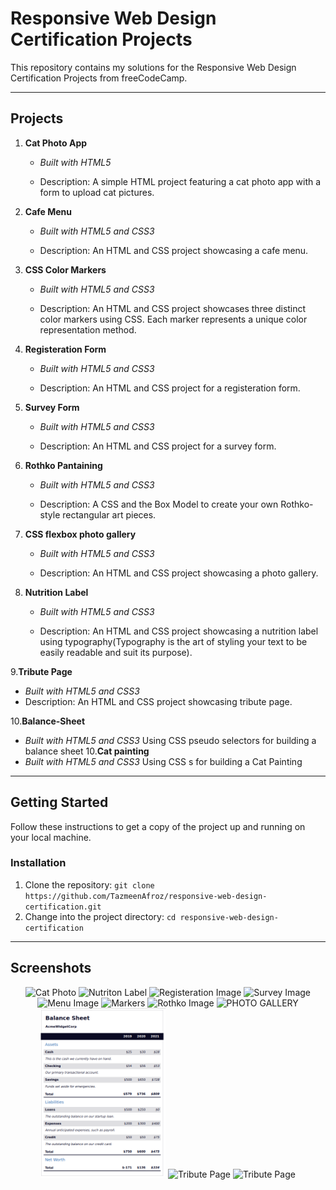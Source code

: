 # Responsive Web Design Certification Projects

This repository contains my solutions for the Responsive Web Design Certification Projects from freeCodeCamp.

---

## Projects

1. **Cat Photo App**  
   - *Built with HTML5*
  
   - Description: A simple HTML project featuring a cat photo app with a form to upload cat pictures.

2. **Cafe Menu**
   - *Built with HTML5 and CSS3*
 
   - Description: An HTML and CSS project showcasing a cafe menu.

3. **CSS Color Markers**
   - *Built with HTML5 and CSS3*

   - Description: An HTML and CSS project  showcases three distinct color markers using CSS. Each marker represents a unique color representation method.
     
4. **Registeration Form**
   - *Built with HTML5 and CSS3*

   - Description: An HTML and CSS project for a registeration form.
     
5. **Survey Form**
   - *Built with HTML5 and CSS3*

   - Description: An HTML and CSS project for a survey form.
     
6. **Rothko Pantaining**
   - *Built with HTML5 and CSS3*

   - Description: A CSS and the Box Model to create your own Rothko-style rectangular art pieces.
     
7. **CSS flexbox photo gallery**
   - *Built with HTML5 and CSS3*

   - Description: An HTML and CSS project showcasing a photo gallery.

8. **Nutrition Label**
   - *Built with HTML5 and CSS3*

   - Description: An HTML and CSS project showcasing a nutrition label using typography(Typography is the art of styling your text to be easily readable and suit its purpose).

9.**Tribute Page**
  - *Built with HTML5 and CSS3*
  - Description: An HTML and CSS project showcasing tribute page.

10.**Balance-Sheet**
- *Built with HTML5 and CSS3*
Using CSS pseudo selectors for building a  balance sheet
10.**Cat painting**
- *Built with HTML5 and CSS3*
Using CSS s for building a  Cat Painting

---



## Getting Started

Follow these instructions to get a copy of the project up and running on your local machine.


### Installation

1. Clone the repository: `git clone https://github.com/TazmeenAfroz/responsive-web-design-certification.git`
2. Change into the project directory: `cd responsive-web-design-certification`

---


## Screenshots
<div align="center">
  <img src="https://raw.githubusercontent.com/TazmeenAfroz/Web-Development-Projects/main/images/catphoto.png" alt="Cat Photo" width="200px" height="auto" style="max-width:200%; height:auto;">
   <img src="https://raw.githubusercontent.com/TazmeenAfroz/Web-Development-Projects/main/Nutrition label/Screenshot from 2024-01-12 22-54-06.png" alt="Nutriton Label" width="200px" height="auto" style="max-width:200%; height:auto;">
    <img src="https://raw.githubusercontent.com/TazmeenAfroz/Web-Development-Projects/main/Registeration Form/i.png" alt="Registeration Image" width="200px" height="auto" style="max-width:200%; height:auto;">
 <img src="https://raw.githubusercontent.com/TazmeenAfroz/Web-Development-Projects/main/Survey FOrm/s.png" alt="Survey Image" width="200px" height="auto" style="max-width:200%; height:auto;">
  <img src="https://raw.githubusercontent.com/TazmeenAfroz/Web-Development-Projects/main/images/menu.png" alt="Menu Image" width="200px" height="auto" style="max-width:200%; height:auto;">
 
 <img src="https://raw.githubusercontent.com/TazmeenAfroz/Web-Development-Projects/main/CSS-color%20Markers/Screenshot%20from%202024-01-04%2022-11-43.png" alt="Markers" width="200px" height="auto" style="max-width:200%; height:auto;">
 <img src="https://raw.githubusercontent.com/TazmeenAfroz/Web-Development-Projects/main/Rothko Painting/p.png" alt="Rothko Image" width="200px" height="auto" style="max-width:200%; height:auto;">
 <img src="https://raw.githubusercontent.com/TazmeenAfroz/Web-Development-Projects/main/Photo Gallery/photo.png" alt="PHOTO GALLERY" width="200px" height="auto" style="max-width:200%; height:auto;">
  <img src="https://raw.githubusercontent.com/TazmeenAfroz/Balance-Sheet/main/sheet.png" alt="Balance Sheet Image" width="200px" height="auto" style="max-width:200%; height:auto;">
 <img src="https://raw.githubusercontent.com/TazmeenAfroz/Web-Development-Projects/main/Tribute Page/tribute-page.png" alt="Tribute Page" width="200px" height="auto" style="max-width:200%; height:auto;">
  <img src="https://raw.githubusercontent.com/TazmeenAfroz/Web-Development-Projects/main/Cat-Painting/cat.png" alt="Tribute Page" width="200px" height="auto" style="max-width:200%; height:auto;">

   
</div>



